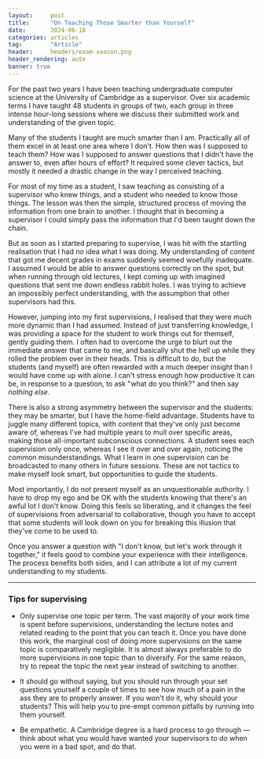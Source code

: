 ```yaml
---
layout:     post
title:      "On Teaching Those Smarter than Yourself"
date:       2024-06-18
categories: articles
tag:        "Article"
header:     headers/exam-season.png
header_rendering: auto
banner: true
---
```


For the past two years I have been teaching undergraduate computer science at the University of Cambridge as a supervisor. Over six academic terms I have taught 48 students in groups of two, each group in three intense hour-long sessions where we discuss their submitted work and understanding of the given topic.

Many of the students I taught are much smarter than I am. Practically all of them excel in at least one area where I don't. How then was I supposed to teach them? How was I supposed to answer questions that I didn't have the answer to, even after hours of effort? It required some clever tactics, but mostly it needed a drastic change in the way I perceived teaching.

For most of my time as a student, I saw teaching as consisting of a supervisor who knew things, and a student who needed to know those things. The lesson was then the simple, structured process of moving the information from one brain to another. I thought that in becoming a supervisor I could simply pass the information that I'd been taught down the chain.

But as soon as I started preparing to supervise, I was hit with the startling realisation that I had *no* idea what I was doing. My understanding of content that got me decent grades in exams suddenly seemed woefully inadequate. I assumed I would be able to answer questions correctly on the spot, but when running through old lectures, I kept coming up with imagined questions that sent me down endless rabbit holes. I was trying to achieve an impossibly perfect understanding, with the assumption that other supervisors had this.

However, jumping into my first supervisions, I realised that they were much more dynamic than I had assumed. Instead of just transferring knowledge, I was providing a space for the student to work things out for themself, gently guiding them. I often had to overcome the urge to blurt out the immediate answer that came to me, and basically shut the hell up while they rolled the problem over in their heads. This is difficult to do, but the students (and myself) are often rewarded with a much deeper insight than I would have come up with alone. I can't stress enough how productive it can be, in response to a question, to ask "what do you think?" and then say *nothing else*.

There is also a strong asymmetry between the supervisor and the students: they may be smarter, but I have the home-field advantage. Students have to juggle many different topics, with content that they've only just become aware of, whereas I've had multiple years to mull over specific areas, making those all-important subconscious connections. A student sees each supervision only once, whereas I see it over and over again, noticing the common misunderstandings. What I learn in one supervision can be broadcasted to many others in future sessions. These are not tactics to make myself look smart, but opportunities to guide the students.

Most importantly, I do not present myself as an unquestionable authority. I have to drop my ego and be OK with the students knowing that there's an awful lot I don't know. Doing this feels so liberating, and it changes the feel of supervisions from adversarial to collaborative, though you have to accept that some students will look down on you for breaking this illusion that they've come to be used to.

Once you answer a question with "I don't know, but let's work through it together," it feels good to combine your experience with their intelligence. The process benefits both sides, and I can attribute a lot of my current understanding to my students.

---

### Tips for supervising

- Only supervise one topic per term. The vast majority of your work time is spent before supervisions, understanding the lecture notes and related reading to the point that you can teach it. Once you have done this work, the marginal cost of doing more supervisions on the same topic is comparatively negligible. It is almost always preferable to do more supervisions in one topic than to diversify. For the same reason, try to repeat the topic the next year instead of switching to another.

- It should go without saying, but you should run through your set questions yourself a couple of times to see how much of a pain in the ass they are to properly answer. If you won't do it, why should your students? This will help you to pre-empt common pitfalls by running into them yourself.

- Be empathetic. A Cambridge degree is a hard process to go through — think about what you would have wanted your supervisors to do when you were in a bad spot, and do that.
